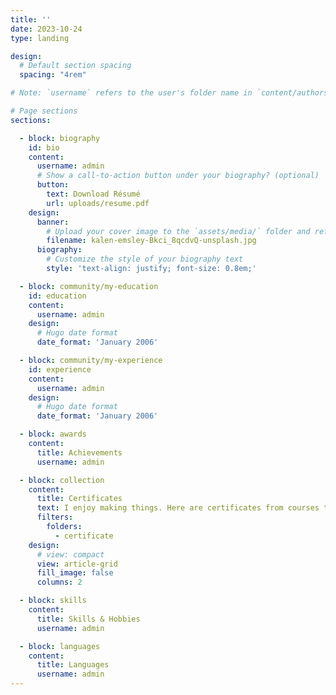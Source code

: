 ```yaml
---
title: ''
date: 2023-10-24
type: landing

design:
  # Default section spacing
  spacing: "4rem"

# Note: `username` refers to the user's folder name in `content/authors/`

# Page sections
sections:

  - block: biography
    id: bio
    content:
      username: admin
      # Show a call-to-action button under your biography? (optional)
      button:
        text: Download Résumé
        url: uploads/resume.pdf
    design:
      banner:
        # Upload your cover image to the `assets/media/` folder and reference it here
        filename: kalen-emsley-Bkci_8qcdvQ-unsplash.jpg
      biography:
        # Customize the style of your biography text
        style: 'text-align: justify; font-size: 0.8em;'

  - block: community/my-education
    id: education
    content:
      username: admin
    design:
      # Hugo date format
      date_format: 'January 2006'

  - block: community/my-experience
    id: experience
    content:
      username: admin
    design:
      # Hugo date format
      date_format: 'January 2006'

  - block: awards
    content:
      title: Achievements
      username: admin

  - block: collection
    content:
      title: Certificates
      text: I enjoy making things. Here are certificates from courses that I enrolled.
      filters:
        folders:
          - certificate
    design:
      # view: compact 
      view: article-grid
      fill_image: false
      columns: 2

  - block: skills
    content:
      title: Skills & Hobbies
      username: admin

  - block: languages
    content:
      title: Languages
      username: admin
---
```

